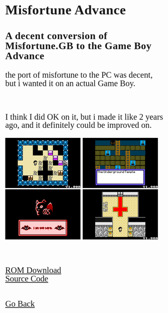 <html>
<style>
		h4 {
			font-family: AppleKid;
			line-height: 1;
			letter-spacing: 0.8px;
		}
		h3 {
			font-family: AppleKid;
			line-height: 1;
			letter-spacing: 0.8px;
		}
		h2 {
			font-family: AppleKid;
			line-height: 1;
			letter-spacing: 0.8px;
		}
		h1 {
			font-family: AppleKid;
			line-height: 1;
			letter-spacing: 0.8px;
		}
		@font-face {
			font-family: AppleKid;
			src: url('../images/Apple-Kid.woff2') format('woff2'),
				url('../images/Apple-Kid.woff') format('woff');
			font-weight: normal;
			font-style: normal;
		}
        p.small {
            line-height: 1;
        }
		.mainContent {
			font-family: AppleKid;
			font-size: 20pt;
			line-height: 1;
		}
</style>
<body>
<div class="mainContent">
<h1 style="font-size:32pt">Misfortune Advance</h1>
<h3 style="font-size:24pt">A decent conversion of Misfortune.GB to the Game Boy Advance</h3>
<p>the port of misfortune to the PC was decent, but i wanted it on an actual Game Boy.</p><br />
<p>I think I did OK on it, but i made it like 2 years ago, and it definitely could be improved on.</p>
<img src="../images/misfortune/misfortune0.png">
<img src="../images/misfortune/misfortune1.png">
<img src="../images/misfortune/misfortune2.png">
<img src="../images/misfortune/misfortune3.gif">
<br />
<br />
<br />
<br />
<a href="../downloads/Misfortune Advance.gba">ROM Download</a><br />
<a href="https://github.com/Sterophonick/Misfortune-Advance">Source Code</a><br />
<br />
<br />
<a href="../archive">Go Back</a>
</div>
</body>
</html>